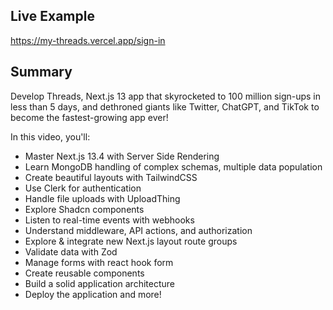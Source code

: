 ## Live Example
https://my-threads.vercel.app/sign-in

## Summary
Develop Threads, Next.js 13 app that skyrocketed to 100 million sign-ups in less than 5 days, and dethroned giants like Twitter, ChatGPT, and TikTok to become the fastest-growing app ever!

In this video, you'll:
- Master Next.js 13.4 with Server Side Rendering
- Learn MongoDB handling of complex schemas, multiple data population
- Create beautiful layouts with TailwindCSS
- Use Clerk for authentication
- Handle file uploads with UploadThing
- Explore Shadcn components
- Listen to real-time events with webhooks
- Understand middleware, API actions, and authorization
- Explore & integrate new Next.js layout route groups
- Validate data with Zod
- Manage forms with react hook form
- Create reusable components
- Build a solid application architecture
- Deploy the application and more!
